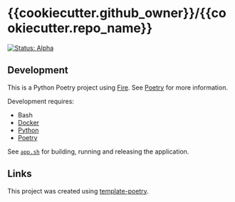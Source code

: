 <!-- README.md is auto-generated from README.md.template -->

# {{cookiecutter.github_owner}}/{{cookiecutter.repo_name}}

[![Status: Alpha](https://img.shields.io/badge/status-alpha-red)](https://release-engineers.com/open-source-badges/)

## Development

This is a Python Poetry project using [Fire](https://github.com/google/python-fire).
See [Poetry](https://python-poetry.org/) for more information.

Development requires:

- Bash
- [Docker](https://www.docker.com/)
- [Python](https://www.python.org/)
- [Poetry](https://python-poetry.org/)

See [`app.sh`](./app.sh) for building, running and releasing the application.

## Links

This project was created using [template-poetry](https://github.com/release-engineers/template-poetry).
